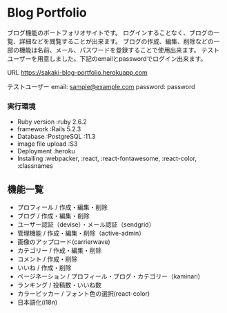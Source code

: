 # Blog Portfolio

ブログ機能のポートフォリオサイトです。
ログインすることなく、ブログの一覧、詳細などを閲覧することが出来ます。
ブログの作成、編集、削除などの一部の機能は名前、メール、パスワードを登録することで使用出来ます。
テストユーザーを用意しました。下記のemailとpasswordでログイン出来ます。

URL
https://sakaki-blog-portfolio.herokuapp.com

テストユーザー
email: sample@example.com
password: password


### 実行環境
- Ruby version :ruby 2.6.2
- framework :Rails 5.2.3
- Database :PostgreSQL :11.3
- image file upload :S3
- Deployment :heroku
- Installing :webpacker, :react, :react-fontawesome, :react-color, :classnames

## 機能一覧
- プロフィール / 作成・編集・削除
- ブログ / 作成・編集・削除
- ユーザー認証（devise）・メール認証（sendgrid）
- 管理機能 / 作成・編集・削除（active-admin）
- 画像のアップロード(carrierwave)
- カテゴリー / 作成・編集・削除
- コメント / 作成・削除
- いいね / 作成・削除
- ページネーション / プロフィール・ブログ・カテゴリー（kaminari)
- ランキング / 投稿数・いいね数
- カラーピッカー / フォント色の選択(react-color)
- 日本語化(i18n)
